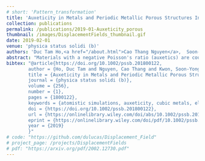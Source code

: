 ```yaml
---
# short: 'Pattern_transformation'
title: 'Auxeticity in Metals and Periodic Metallic Porous Structures Induced by Elastic Instabilities'
collection: publications
permalink: /publications/2019-01-Auxeticity_porous
thumbnail: /images/DisplacementFields_thumbnail.gif
date: 2019-02-01
venue: 'physica status solidi (b)'
authors: 'Duc Tam Ho,<a href="/about.html">Cao Thang Nguyen</a>,  Soon-Yong Kwon, Sung Youb Kim'
abstract: "Materials with a negative Poisson's ratio (auxetics) are counter intuitive because their mechanical response is unusual. On the other hand, instabilities are usually regarded as deleterious phenomena and thus their prevention is needed. Here, numerical and theoretical evidences have been provided to show that two different elastic instabilities are, rather than deleterious, useful phenomena that cause auxeticity. It has been shown that a negative Poisson's ratio can be found in some face-centered cubic (FCC) single crystals at a finite strain as they are under uniaxial stress along the [100]-direction. The auxeticity is associated with a phase transformation induced by the Born–Hill's elastic instability, i.e., an elastic material instability. In addition, it has been found that periodic metallic porous structures can also show a negative Poisson's ratio at finite compressive strain. In this case, buckling of the micro-structure of the porous structures, which is an elastic and geometric instability, is respondent for the auxeticity."
bibtex: "@article{https://doi.org/10.1002/pssb.201800122,
        author = {Ho, Duc Tam and Nguyen, Cao Thang and Kwon, Soon-Yong and Kim, Sung Youb},
        title = {Auxeticity in Metals and Periodic Metallic Porous Structures Induced by Elastic Instabilities},
        journal = {physica status solidi (b)},
        volume = {256},
        number = {1},
        pages = {1800122},
        keywords = {atomistic simulations, auxeticity, cubic metals, elastic instability, porous structure},
        doi = {https://doi.org/10.1002/pssb.201800122},
        url = {https://onlinelibrary.wiley.com/doi/abs/10.1002/pssb.201800122},
        eprint = {https://onlinelibrary.wiley.com/doi/pdf/10.1002/pssb.201800122},
        year = {2019}
        }"
# code: "https://github.com/dulucas/Displacement_Field"
# project_page: /projects/DisplacementFields
# pdf: "https://arxiv.org/pdf/2002.12730.pdf"
---
```


